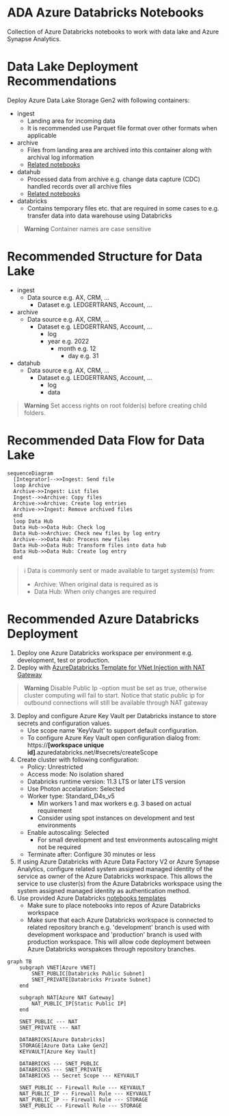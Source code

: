 # ADA Azure Databricks Notebooks
Collection of Azure Databricks notebooks to work with data lake and Azure Synapse Analytics.

# Data Lake Deployment Recommendations
Deploy Azure Data Lake Storage Gen2 with following containers:
- ingest
  - Landing area for incoming data
  - It is recommended use Parquet file format over other formats when applicable
- archive
  - Files from landing area are archived into this container along with archival log information
  - [Related notebooks](https://github.com/Qivada/ADA/tree/main/AzureDatabricks/__Library/FromIngestToArchive)
- datahub
  - Processed data from archive e.g. change data capture (CDC) handled records over all archive files
  - [Related notebooks](https://github.com/Qivada/ADA/tree/main/AzureDatabricks/__Library/FromArchiveToDatabricks)
- databricks
  - Contains temporary files etc. that are required in some cases to e.g. transfer data into data warehouse using Databricks

> **Warning**
> Container names are case sensitive

# Recommended Structure for Data Lake
- ingest
  - Data source e.g. AX, CRM, ...
    - Dataset e.g. LEDGERTRANS, Account, ...
- archive
  - Data source e.g. AX, CRM, ...
    - Dataset e.g. LEDGERTRANS, Account, ...
      - log
      - year e.g. 2022
        - month e.g. 12
          - day e.g. 31
- datahub
  - Data source e.g. AX, CRM, ...
    - Dataset e.g. LEDGERTRANS, Account, ...
      - log
      - data

> **Warning**
> Set access rights on root folder(s) before creating child folders.

# Recommended Data Flow for Data Lake
~~~mermaid
sequenceDiagram
  [Integrator]-->>Ingest: Send file
  loop Archive
  Archive->>Ingest: List files
  Ingest-->>Archive: Copy files
  Archive->>Archive: Create log entries
  Archive->>Ingest: Remove archived files
  end
  loop Data Hub
  Data Hub->>Data Hub: Check log
  Data Hub->>Archive: Check new files by log entry
  Archive-->>Data Hub: Process new files
  Data Hub->>Data Hub: Transform files into data hub
  Data Hub->>Data Hub: Create log entry
  end
~~~

> :information_source:
Data is commonly sent or made available to target system(s) from:
> - Archive: When original data is required as is
> - Data Hub: When only changes are required

# Recommended Azure Databricks Deployment
1. Deploy one Azure Databricks workspace per environment e.g. development, test or production.
2. Deploy with [AzureDatabricks Template for VNet Injection with NAT Gateway](https://learn.microsoft.com/en-us/samples/azure/azure-quickstart-templates/databricks-all-in-one-template-for-vnet-injection-with-nat-gateway/)
> **Warning**
> Disable Public Ip -option must be set as true, otherwise cluster computing will fail to start. Notice that static public ip for outbound connections will still be available through NAT gateway
3. Deploy and configure Azure Key Vault per Databricks instance to store secrets and configuration values. 
   - Use scope name 'KeyVault' to support default configuration.
   - To configure Azure Key Vault open configuration dialog from: https://**[workspace unique id]**.azuredatabricks.net/#secrets/createScope
4. Create cluster with following configuration:
   - Policy: Unrestricted
   - Access mode: No isolation shared
   - Databricks runtime version: 11.3 LTS or later LTS version
   - Use Photon accelaration: Selected
   - Worker type: Standard_D4s_v5
     - Min workers 1 and max workers e.g. 3 based on actual requirement
     - Consider using spot instances on development and test environments
   - Enable autoscaling: Selected
     - For small development and test environments autoscaling might not be required
   - Terminate after: Configure 30 minutes or less
5. If using Azure Databricks with Azure Data Factory V2 or Azure Synapse Analytics, configure related system assigned managed identity of the service as owner of the Azure Databricks workspace. This allows the service to use cluster(s) from the Azure Databricks workspace using the system assigned managed identity as authentication method.
6. Use provided Azure Databricks [notebooks templates](https://github.com/Qivada/ADA/tree/main/AzureDatabricks/__Library)
   - Make sure to place notebooks into repos of Azure Databricks workspace
   - Make sure that each Azure Databricks workspace is connected to related repository branch e.g. 'development' branch is used with development workspace and 'production' branch is used with production workspace. This will allow code deployment between Azure Databricks worspakces through repository branches.

~~~mermaid
graph TB
    subgraph VNET[Azure VNET]
        SNET_PUBLIC[Databricks Public Subnet]
        SNET_PRIVATE[Databricks Private Subnet]
    end
    
    subgraph NAT[Azure NAT Gateway]
        NAT_PUBLIC_IP[Static Public IP]
    end
    
    SNET_PUBLIC --- NAT
    SNET_PRIVATE --- NAT
    
    DATABRICKS[Azure Databricks]
    STORAGE[Azure Data Lake Gen2]
    KEYVAULT[Azure Key Vault]
    
    DATABRICKS --- SNET_PUBLIC
    DATABRICKS --- SNET_PRIVATE
    DATABRICKS -- Secret Scope --- KEYVAULT
    
    SNET_PUBLIC -- Firewall Rule --- KEYVAULT
    NAT_PUBLIC_IP -- Firewall Rule --- KEYVAULT    
    NAT_PUBLIC_IP -- Firewall Rule --- STORAGE
    SNET_PUBLIC -- Firewall Rule --- STORAGE    
~~~
